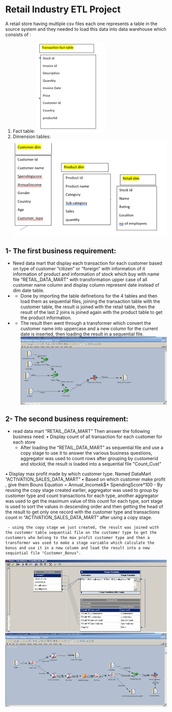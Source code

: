 # Retail Industry ETL Project

A retail store having multiple csv files each one represents a table in the source system and they needed to load this data into data warehouse which consists of :
1. Fact table: 
           ![alt text](imgs/image.png)
2. Dimension tables: 
         ![alt text](imgs/image-1.png)

## 1- The first business requirement:
- Need data mart that display each transaction for each customer based on type of customer “citizen” or “foreign”  with information of it information of product and information of stock  which buy  with name file 
“RETAIL_DATA_MART” with transformation upper case of all customer name column and display column represent date instead of  dim date table.
- - Done by importing the table definetions for the 4 tables and then load them as sequential files, joining the transaction table with the customer table, the result is joined with the retail table, then the result of the last 2 joins is joined again with the product table to get the product information.
- - The result then went through a transformer which convert the customer name into uppercase and a new column for the current date is inserted, then loading the result in a sequential file.
![alt text](imgs/Untitled1.png)

## 2- The second business requirement:
-  read data mart “RETAIL_DATA_MART” Then answer the following business need: 
• Display count of all transaction for each customer for each store 
     - After loading the “RETAIL_DATA_MART” as sequential file and use a copy stage to use it to answer the various business questions, aggregator was used to count rows after grouping by customerid and stockid, the result is loaded into a sequential file "Count_Cust"

• Display max profit made by which customer type. Named DataMart “ACTIVATION_SALES_DATA_MART” 
• Based on which customer make profit , give them Bouns Equation = Annual_Incomek$* SpendingScore*100
     - By reusing the copy stage created earlier, aggregator was used to group by customer type and count transactions for each type, another aggregator was used to get the maximum value of this count for each type, sort stage is used to sort the values in descending order and then getting the head of the result to get only one record with the customer type and transactions count in “ACTIVATION_SALES_DATA_MART” after using a copy stage.

     - using the copy stage we just created, the result was joined with the customer table sequential file on the customer type to get the customers who belong to the max profit customer type and then a transformer was used to make a stage variable which calculate the bonus and use it in a new column and load the result into a new sequintial file "Customer_Bonus".
![alt text](imgs/image-2.png)
![alt text](imgs/Untitled.png)
